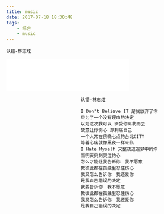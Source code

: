 ```yaml
---
title: music
date: 2017-07-18 18:30:48
tags:
	- 综合
	- music
---
```

	认错-林志炫
<iframe frameborder="no" border="0" marginwidth="0" marginheight="0" width=330 height=86 src="//music.163.com/outchain/player?type=2&id=27537217&auto=1&height=66"></iframe>
<!--more-->

								认错-林志炫

								I Don't Believe IT 是我放弃了你
                                只为了一个没有理由的决定
                                以为这次我可以 承受你离我而去
                                故意让你伤心 却刺痛自己
                                一个人常在傍晚七点的台北CITY 
                                等着心痛就像黑夜一样来临
                                I Hate Myself 又整夜追逐梦中的你　
                                而明天只剩哭泣的心
                                怎么才能让我告诉你　我不愿意　
                                教彼此都在孤独里忍住伤心
                                我又怎么告诉你　我还爱你　
                                是我自己错误的决定
                                我要告诉你　我不愿意
                                教彼此都在孤独里忍住伤心
                                我又怎么告诉你　我还爱你　
                                是我自己错误的决定 			
